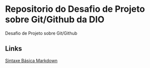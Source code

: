 # Repositorio do Desafio de Projeto sobre Git/Github da DIO
Desafio de Projeto sobre Git/Github

## Links
[Sintaxe Básica Markdown](https://www.markdownguide.org/basic-syntax/)
